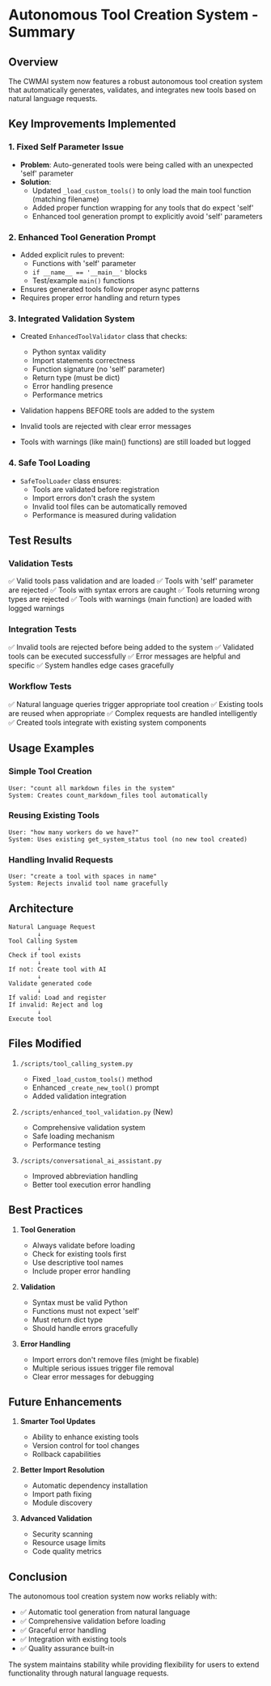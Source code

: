 # Autonomous Tool Creation System - Summary

## Overview
The CWMAI system now features a robust autonomous tool creation system that automatically generates, validates, and integrates new tools based on natural language requests.

## Key Improvements Implemented

### 1. Fixed Self Parameter Issue
- **Problem**: Auto-generated tools were being called with an unexpected 'self' parameter
- **Solution**: 
  - Updated `_load_custom_tools()` to only load the main tool function (matching filename)
  - Added proper function wrapping for any tools that do expect 'self'
  - Enhanced tool generation prompt to explicitly avoid 'self' parameters

### 2. Enhanced Tool Generation Prompt
- Added explicit rules to prevent:
  - Functions with 'self' parameter
  - `if __name__ == '__main__'` blocks
  - Test/example `main()` functions
- Ensures generated tools follow proper async patterns
- Requires proper error handling and return types

### 3. Integrated Validation System
- Created `EnhancedToolValidator` class that checks:
  - Python syntax validity
  - Import statements correctness
  - Function signature (no 'self' parameter)
  - Return type (must be dict)
  - Error handling presence
  - Performance metrics
  
- Validation happens BEFORE tools are added to the system
- Invalid tools are rejected with clear error messages
- Tools with warnings (like main() functions) are still loaded but logged

### 4. Safe Tool Loading
- `SafeToolLoader` class ensures:
  - Tools are validated before registration
  - Import errors don't crash the system
  - Invalid tool files can be automatically removed
  - Performance is measured during validation

## Test Results

### Validation Tests
✅ Valid tools pass validation and are loaded
✅ Tools with 'self' parameter are rejected
✅ Tools with syntax errors are caught
✅ Tools returning wrong types are rejected
✅ Tools with warnings (main function) are loaded with logged warnings

### Integration Tests
✅ Invalid tools are rejected before being added to the system
✅ Validated tools can be executed successfully
✅ Error messages are helpful and specific
✅ System handles edge cases gracefully

### Workflow Tests
✅ Natural language queries trigger appropriate tool creation
✅ Existing tools are reused when appropriate
✅ Complex requests are handled intelligently
✅ Created tools integrate with existing system components

## Usage Examples

### Simple Tool Creation
```
User: "count all markdown files in the system"
System: Creates count_markdown_files tool automatically
```

### Reusing Existing Tools
```
User: "how many workers do we have?"
System: Uses existing get_system_status tool (no new tool created)
```

### Handling Invalid Requests
```
User: "create a tool with spaces in name"
System: Rejects invalid tool name gracefully
```

## Architecture

```
Natural Language Request
        ↓
Tool Calling System
        ↓
Check if tool exists
        ↓
If not: Create tool with AI
        ↓
Validate generated code
        ↓
If valid: Load and register
If invalid: Reject and log
        ↓
Execute tool
```

## Files Modified

1. `/scripts/tool_calling_system.py`
   - Fixed `_load_custom_tools()` method
   - Enhanced `_create_new_tool()` prompt
   - Added validation integration

2. `/scripts/enhanced_tool_validation.py` (New)
   - Comprehensive validation system
   - Safe loading mechanism
   - Performance testing

3. `/scripts/conversational_ai_assistant.py`
   - Improved abbreviation handling
   - Better tool execution error handling

## Best Practices

1. **Tool Generation**
   - Always validate before loading
   - Check for existing tools first
   - Use descriptive tool names
   - Include proper error handling

2. **Validation**
   - Syntax must be valid Python
   - Functions must not expect 'self'
   - Must return dict type
   - Should handle errors gracefully

3. **Error Handling**
   - Import errors don't remove files (might be fixable)
   - Multiple serious issues trigger file removal
   - Clear error messages for debugging

## Future Enhancements

1. **Smarter Tool Updates**
   - Ability to enhance existing tools
   - Version control for tool changes
   - Rollback capabilities

2. **Better Import Resolution**
   - Automatic dependency installation
   - Import path fixing
   - Module discovery

3. **Advanced Validation**
   - Security scanning
   - Resource usage limits
   - Code quality metrics

## Conclusion

The autonomous tool creation system now works reliably with:
- ✅ Automatic tool generation from natural language
- ✅ Comprehensive validation before loading
- ✅ Graceful error handling
- ✅ Integration with existing tools
- ✅ Quality assurance built-in

The system maintains stability while providing flexibility for users to extend functionality through natural language requests.